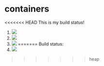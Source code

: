 # containers

<<<<<<< HEAD
This is my build status!

1. [![](https://github.com/brandonsrho57/oop_containers/workflows/tests-fibonacci/badge.svg)](https://github.com/brandonsrho57/oop_containers/actions?query=workflow%3Atests-fibonacci)
1. [![](https://github.com/brandonsrho57/oop_containers/workflows/tests-range/badge.svg)](https://github.com/brandonsrho57/oop_containers/actions?query=workflow%3Atests-range)
1. [![](https://github.com/brandonsrho57/oop_containers/workflows/tests-unicode/badge.svg)](https://github.com/brandonsrho57/oop_containers/actions?query=workflow%3Atests-unicode)
=======
Build status:
1. [![](https://github.com/brandonsrho57/oop_containers/workflows/tests-Heap/badge.svg)](https://github.com/brandonsrho57/oop_containers/actions?query=workflow%3Atests-Heap)
>>>>>>> heap
